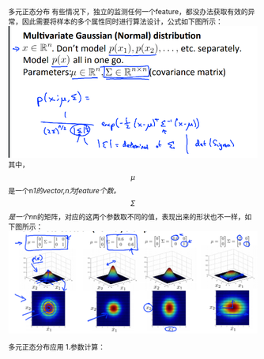 多元正态分布
有些情况下，独立的监测任何一个feature，都没办法获取有效的异常，因此需要将样本的多个属性同时进行算法设计，公式如下图所示：
![](/机器学习/images/86.png)
其中，$$\mu$$是一个n*1的vector,n为feature个数。$$\Sigma$$是一个n*n的矩阵，对应的这两个参数取不同的值，表现出来的形状也不一样，如下图所示：
![](/机器学习/images/87.png)

多元正态分布应用
1.参数计算：
